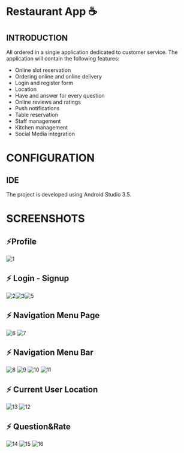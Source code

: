 # Restaurant App :coffee: 

## INTRODUCTION
All ordered in a single application dedicated to customer service.
The application will contain the following features:
* Online slot reservation 
* Ordering online and online delivery
* Login and register form
* Location
* Have and answer for every question
* Online reviews and ratings
* Push notifications
* Table reservation
* Staff management
* Kitchen management
* Social Media integration

# CONFIGURATION
## IDE

The project is developed using Android Studio 3.5.

# SCREENSHOTS
 ## ⚡Profile
![1](https://user-images.githubusercontent.com/44116298/123419671-cb842300-d5ba-11eb-8fb0-414ddaad2e29.png)


 ## ⚡ Login - Signup
![2](https://user-images.githubusercontent.com/44116298/123417400-03d63200-d5b8-11eb-9f2a-7e2a07de114b.png)![3](https://user-images.githubusercontent.com/44116298/123417490-1badb600-d5b8-11eb-8801-2a8add1b9185.png)![5](https://user-images.githubusercontent.com/44116298/123417517-236d5a80-d5b8-11eb-84e7-9df3e2e67ada.png)

## ⚡ Navigation Menu Page
![6](https://user-images.githubusercontent.com/44116298/123417670-57488000-d5b8-11eb-9a92-5cc445b8f5e4.png)
![7](https://user-images.githubusercontent.com/44116298/123417714-64656f00-d5b8-11eb-8555-8e50e14de3e9.png)

## ⚡ Navigation Menu Bar
![8](https://user-images.githubusercontent.com/44116298/123418282-29177000-d5b9-11eb-9061-7e0b755ae0ff.png)
![9](https://user-images.githubusercontent.com/44116298/123418369-46e4d500-d5b9-11eb-9c41-eccbb437c00d.png)
![10](https://user-images.githubusercontent.com/44116298/123418395-4c421f80-d5b9-11eb-8db8-8148a8c429c2.png)
![11](https://user-images.githubusercontent.com/44116298/123418412-4f3d1000-d5b9-11eb-90ff-d94151e846ba.png)

## ⚡ Current User Location
![13](https://user-images.githubusercontent.com/44116298/123418546-74ca1980-d5b9-11eb-8855-7f460caab2b9.png)
![12](https://user-images.githubusercontent.com/44116298/123418521-6e3ba200-d5b9-11eb-9dc4-9cb56509081e.png)

## ⚡ Question&Rate
![14](https://user-images.githubusercontent.com/44116298/123418638-93c8ab80-d5b9-11eb-9f4d-24f095aeaff2.png)
![15](https://user-images.githubusercontent.com/44116298/123418679-a0e59a80-d5b9-11eb-8bfc-40c6a0a0b060.png)
![16](https://user-images.githubusercontent.com/44116298/123418725-acd15c80-d5b9-11eb-8608-21c939240401.png)







